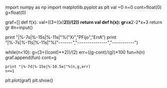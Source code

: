 import numpy as np
import matplotlib.pyplot as plt
val =0
n=0
cont=float(0)
g=float(0)

graf=[]
def f(x):
    val=((3+((x)**2))/(2))
    return val
def h(x):
    gr=x**2-2*x+3
    return gr
#n=input()
    
print "|%-7s|%-15s|%-11s|"%("Xi","PFijo","ErrA")
print "|%-7s|%-11s|%-11s|"%("-------","---------------","-----------")

while(n<10):
    g=(3+((cont)**2))/(2)
    err=((g-cont)/(g))*100
    fun=h(n)
    graf.append(fun)
    cont=g
    
    print "|%-7d|%-15e|%-10.5e|"%(n,g,err)
    n+=1
plt.plot(graf)
plt.show()

